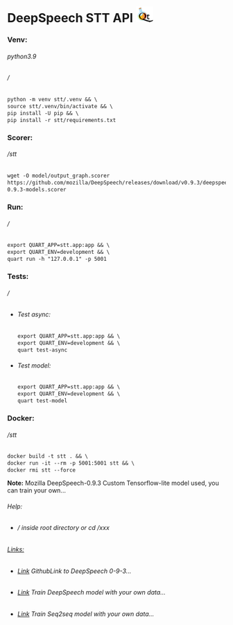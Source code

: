 DeepSpeech STT API ![](static/images/logo.png)
==================
### Venv:
###### python3.9
###### /
```
python -m venv stt/.venv && \
source stt/.venv/bin/activate && \
pip install -U pip && \
pip install -r stt/requirements.txt
```
### Scorer:
###### /stt
```
wget -O model/output_graph.scorer https://github.com/mozilla/DeepSpeech/releases/download/v0.9.3/deepspeech-0.9.3-models.scorer
```
### Run:
###### /
```
export QUART_APP=stt.app:app && \
export QUART_ENV=development && \
quart run -h "127.0.0.1" -p 5001
```
### Tests:
###### /
- ###### Test async:
    ````
    export QUART_APP=stt.app:app && \
    export QUART_ENV=development && \
    quart test-async
    ````
- ###### Test model:
    ````
    export QUART_APP=stt.app:app && \
    export QUART_ENV=development && \
    quart test-model
    ````  
### Docker:
###### /stt
```
docker build -t stt . && \
docker run -it --rm -p 5001:5001 stt && \
docker rmi stt --force
```
**Note:** 
Mozilla DeepSpeech-0.9.3
Custom Tensorflow-lite model used, you can train your own...
###### Help:
- ###### / inside root directory or cd /xxx  
###### [Links:]()
- ###### [Link](https://github.com/mozilla/DeepSpeech/releases/tag/v0.9.3) GithubLink to DeepSpeech 0-9-3...
- ###### [Link](https://github.com/Martin1403/STT-Tensorflow1.15.x-DeepSpeech) Train DeepSpeech model with your own data...
- ###### [Link](https://github.com/Martin1403/Tensorflow1.15.x-MemoryNetwork) Train Seq2seq model with your own data...
